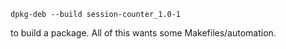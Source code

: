 ```
dpkg-deb --build session-counter_1.0-1
```

to build a package. All of this wants some Makefiles/automation.
